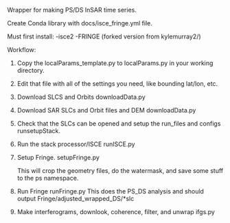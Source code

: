 Wrapper for making PS/DS InSAR time series.

Create Conda library with docs/isce_fringe.yml file.

Must first install:
-isce2
-FRINGE (forked version from kylemurray2/)

Workflow:
1. Copy the localParams_template.py to localParams.py in your working directory.

2. Edit that file with all of the settings you need, like bounding lat/lon, etc.

3. Download SLCS and Orbits
    downloadData.py

4. Download SAR SLCs and Orbit files and DEM
    downloadData.py

5. Check that the SLCs can be opened and setup the run_files and configs
    runsetupStack.

6. Run the stack processor/ISCE
    runISCE.py

7. Setup Fringe.
    setupFringe.py

    This will crop the geometry files, do the watermask, and save some stuff
    to the ps namespace.  

8. Run Fringe
    runFringe.py
    This does the PS_DS analysis and should output Fringe/adjusted_wrapped_DS/*slc

9. Make interferograms, downlook, coherence, filter, and unwrap
    ifgs.py
